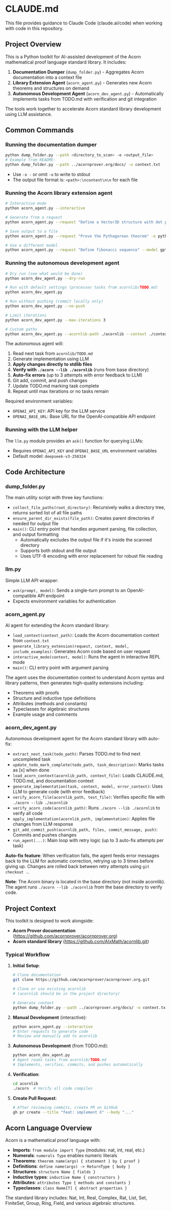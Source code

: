 # CLAUDE.md

This file provides guidance to Claude Code (claude.ai/code) when working with code in this repository.

## Project Overview

This is a Python toolkit for AI-assisted development of the Acorn mathematical proof language standard library. It includes:

1. **Documentation Dumper** (`dump_folder.py`) - Aggregates Acorn documentation into a context file
2. **Library Extension Agent** (`acorn_agent.py`) - Generates new Acorn theorems and structures on demand
3. **Autonomous Development Agent** (`acorn_dev_agent.py`) - Automatically implements tasks from TODO.md with verification and git integration

The tools work together to accelerate Acorn standard library development using LLM assistance.

## Common Commands

### Running the documentation dumper
```bash
python dump_folder.py --path <directory_to_scan> -o <output_file>
# Example from README:
python dump_folder.py --path ../acornprover.org/docs/ -o context.txt
```

- Use `-o -` or omit `-o` to write to stdout
- The output file format is: `<path>:\ncontent\n\n` for each file

### Running the Acorn library extension agent
```bash
# Interactive mode
python acorn_agent.py --interactive

# Generate from a request
python acorn_agent.py --request "Define a Vector3D structure with dot product"

# Save output to a file
python acorn_agent.py --request "Prove the Pythagorean theorem" -o pythagorean.ac

# Use a different model
python acorn_agent.py --request "Define fibonacci sequence" --model gpt-4
```

### Running the autonomous development agent
```bash
# Dry run (see what would be done)
python acorn_dev_agent.py --dry-run

# Run with default settings (processes tasks from acornlib/TODO.md)
python acorn_dev_agent.py

# Run without pushing (commit locally only)
python acorn_dev_agent.py --no-push

# Limit iterations
python acorn_dev_agent.py --max-iterations 3

# Custom paths
python acorn_dev_agent.py --acornlib-path ./acornlib --context ./context.txt
```

The autonomous agent will:
1. Read next task from `acornlib/TODO.md`
2. Generate implementation using LLM
3. **Apply changes directly to stdlib files**
4. **Verify with `./acorn --lib ./acornlib`** (runs from base directory)
5. **Auto-fix errors** (up to 3 attempts with error feedback to LLM)
6. Git add, commit, and push changes
7. Update TODO.md marking task complete
8. Repeat until max iterations or no tasks remain

Required environment variables:
- `OPENAI_API_KEY`: API key for the LLM service
- `OPENAI_BASE_URL`: Base URL for the OpenAI-compatible API endpoint

### Running with the LLM helper
The `llm.py` module provides an `ask()` function for querying LLMs:
- Requires `OPENAI_API_KEY` and `OPENAI_BASE_URL` environment variables
- Default model: `deepseek-v3-250324`

## Code Architecture

### dump_folder.py
The main utility script with three key functions:
- `collect_file_paths(root_directory)`: Recursively walks a directory tree, returns sorted list of all file paths
- `ensure_parent_dir_exists(file_path)`: Creates parent directories if needed for output file
- `main()`: CLI entry point that handles argument parsing, file collection, and output formatting
  - Automatically excludes the output file if it's inside the scanned directory
  - Supports both stdout and file output
  - Uses UTF-8 encoding with error replacement for robust file reading

### llm.py
Simple LLM API wrapper:
- `ask(prompt, model)`: Sends a single-turn prompt to an OpenAI-compatible API endpoint
- Expects environment variables for authentication

### acorn_agent.py
AI agent for extending the Acorn standard library:
- `load_context(context_path)`: Loads the Acorn documentation context from `context.txt`
- `generate_library_extension(request, context, model, include_examples)`: Generates Acorn code based on user request
- `interactive_mode(context, model)`: Runs the agent in interactive REPL mode
- `main()`: CLI entry point with argument parsing

The agent uses the documentation context to understand Acorn syntax and library patterns, then generates high-quality extensions including:
- Theorems with proofs
- Structure and inductive type definitions
- Attributes (methods and constants)
- Typeclasses for algebraic structures
- Example usage and comments

### acorn_dev_agent.py
Autonomous development agent for the Acorn standard library with auto-fix:
- `extract_next_task(todo_path)`: Parses TODO.md to find next uncompleted task
- `update_todo_mark_complete(todo_path, task_description)`: Marks tasks as [x] when done
- `load_acorn_context(acornlib_path, context_file)`: Loads CLAUDE.md, TODO.md, and documentation context
- `generate_implementation(task, context, model, error_context)`: Uses LLM to generate code (with error feedback)
- `verify_acorn_file(acornlib_path, test_file)`: Verifies specific file with `./acorn --lib ./acornlib`
- `verify_acorn_code(acornlib_path)`: Runs `./acorn --lib ./acornlib` to verify all code
- `apply_implementation(acornlib_path, implementation)`: Applies file changes from LLM response
- `git_add_commit_push(acornlib_path, files, commit_message, push)`: Commits and pushes changes
- `run_agent(...)`: Main loop with retry logic (up to 3 auto-fix attempts per task)

**Auto-fix feature**: When verification fails, the agent feeds error messages back to the LLM for automatic correction, retrying up to 3 times before giving up. Changes are rolled back between retry attempts using `git checkout .`.

**Note**: The Acorn binary is located in the base directory (not inside acornlib). The agent runs `./acorn --lib ./acornlib` from the base directory to verify code.

## Project Context

This toolkit is designed to work alongside:
- **Acorn Prover documentation** (https://github.com/acornprover/acornprover.org)
- **Acorn standard library** (https://github.com/AIxMath/acornlib.git)

### Typical Workflow

1. **Initial Setup**:
   ```bash
   # Clone documentation
   git clone https://github.com/acornprover/acornprover.org.git

   # Clone or use existing acornlib
   # (acornlib should be in the project directory)

   # Generate context
   python dump_folder.py --path ../acornprover.org/docs/ -o context.txt
   ```

2. **Manual Development** (interactive):
   ```bash
   python acorn_agent.py --interactive
   # Enter requests to generate code
   # Review and manually add to acornlib
   ```

3. **Autonomous Development** (from TODO.md):
   ```bash
   python acorn_dev_agent.py
   # Agent reads tasks from acornlib/TODO.md
   # Implements, verifies, commits, and pushes automatically
   ```

4. **Verification**:
   ```bash
   cd acornlib
   ./acorn  # Verify all code compiles
   ```

5. **Create Pull Request**:
   ```bash
   # After reviewing commits, create PR on GitHub
   gh pr create --title "feat: implement X" --body "..."
   ```

## Acorn Language Overview

Acorn is a mathematical proof language with:
- **Imports**: `from module import Type` (modules: nat, int, real, etc.)
- **Numerals**: `numerals Type` enables numeric literals
- **Theorems**: `theorem name(args) { statement } by { proof }`
- **Definitions**: `define name(args) -> ReturnType { body }`
- **Structures**: `structure Name { fields }`
- **Inductive types**: `inductive Name { constructors }`
- **Attributes**: `attributes Type { methods and constants }`
- **Typeclasses**: `class Name[T] { abstract properties }`

The standard library includes: Nat, Int, Real, Complex, Rat, List, Set, FiniteSet, Group, Ring, Field, and various algebraic structures.
